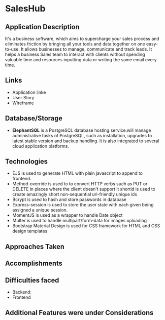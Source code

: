 # SalesHub

## Application Description
It's a business software, which aims to supercharge your sales process and eliminates friction by bringing all your tools and data together on one easy-to-use.
It allows businesses to manage, communicate and track leads. It helps a business Sales team to interact with clients without spending valuable time and resources inputting data or writing the same email every time.

## Links
- Application linke <br>
- User Story<br>
- Wireframe


## Database/Storage
* **ElephantSQL** is a PostgreSQL database hosting service.will manage administrative tasks of PostgreSQL, such as installation, upgrades to latest stable version and backup handling. It is also integrated to several cloud application platforms.


## Technologies

* EJS is used to generate HTML with plain javascript to append to frontend.
* Method-override is used to to convert HTTP verbs such as PUT or DELETE in places where the client doesn't support it
shortid is used to create amazingly short non-sequential url-friendly unique ids
* Bcrypt is used to hash and store passwords in database
* Express-session is used to store the user state with each given being assigned a unique session.
* MomentJS is used as a wrapper to handle Date object
* Multer is used to handle multipart/form-data for images uploading
* Bootstrap Material Design is used for CSS framework for HTML and CSS design templates


## Approaches Taken


## Accomplishments


## Difficulties faced
* Backend:
* Frontend

## Additional Features were under Considerations

